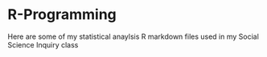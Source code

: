 # R-Programming

Here are some of my statistical anaylsis R markdown files used in my Social Science Inquiry class
